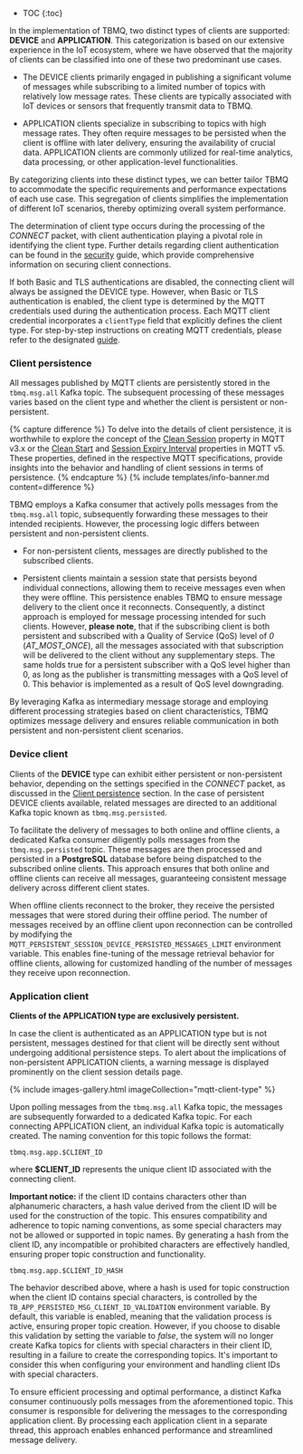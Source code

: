 
* TOC
{:toc}

In the implementation of TBMQ, two distinct types of clients are supported: **DEVICE** and **APPLICATION**. 
This categorization is based on our extensive experience in the IoT ecosystem, 
where we have observed that the majority of clients can be classified into one of these two predominant use cases.

* The DEVICE clients primarily engaged in publishing a significant volume of messages while subscribing to a limited number of topics with relatively low message rates. 
These clients are typically associated with IoT devices or sensors that frequently transmit data to TBMQ.

* APPLICATION clients specialize in subscribing to topics with high message rates. 
They often require messages to be persisted when the client is offline with later delivery, ensuring the availability of crucial data. 
APPLICATION clients are commonly utilized for real-time analytics, data processing, or other application-level functionalities.

By categorizing clients into these distinct types, we can better tailor TBMQ to accommodate the specific 
requirements and performance expectations of each use case. 
This segregation of clients simplifies the implementation of different IoT scenarios, thereby optimizing overall system performance.

The determination of client type occurs during the processing of the _CONNECT_ packet, with client authentication playing 
a pivotal role in identifying the client type. Further details regarding client authentication can be found in the [security](/docs/mqtt-broker/security/) guide, 
which provide comprehensive information on securing client connections.

If both Basic and TLS authentications are disabled, the connecting client will always be assigned the DEVICE type. 
However, when Basic or TLS authentication is enabled, the client type is determined by the MQTT credentials used during the authentication process. 
Each MQTT client credential incorporates a `clientType` field that explicitly defines the client type. 
For step-by-step instructions on creating MQTT credentials, please refer to the designated [guide](/docs/mqtt-broker/user-guide/ui/mqtt-client-credentials/).

### Client persistence

All messages published by MQTT clients are persistently stored in the `tbmq.msg.all` Kafka topic. 
The subsequent processing of these messages varies based on the client type and whether the client is persistent or non-persistent.

{% capture difference %}
To delve into the details of client persistence, it is worthwhile to explore the concept of the 
[Clean Session](https://docs.oasis-open.org/mqtt/mqtt/v3.1.1/os/mqtt-v3.1.1-os.html#_Toc398718030) property in MQTT v3.x or 
the [Clean Start](https://docs.oasis-open.org/mqtt/mqtt/v5.0/os/mqtt-v5.0-os.html#_Toc3901039) and
[Session Expiry Interval](https://docs.oasis-open.org/mqtt/mqtt/v5.0/os/mqtt-v5.0-os.html#_Toc3901048) properties in MQTT v5. 
These properties, defined in the respective MQTT specifications, provide insights into the behavior and handling of client sessions in terms of persistence.
{% endcapture %}
{% include templates/info-banner.md content=difference %}

TBMQ employs a Kafka consumer that actively polls messages from the `tbmq.msg.all` topic, subsequently forwarding these messages to their intended recipients. 
However, the processing logic differs between persistent and non-persistent clients.

* For non-persistent clients, messages are directly published to the subscribed clients.

* Persistent clients maintain a session state that persists beyond individual connections, allowing them to receive messages even when they were offline. 
This persistence enables TBMQ to ensure message delivery to the client once it reconnects. Consequently, a distinct approach is employed for message processing intended for such clients.
However, **please note**, that if the subscribing client is both persistent and subscribed with a Quality of Service (QoS) level of _0_ (_AT_MOST_ONCE_), 
all the messages associated with that subscription will be delivered to the client without any supplementary steps. 
The same holds true for a persistent subscriber with a QoS level higher than 0, as long as the publisher is transmitting messages with a QoS level of 0. 
This behavior is implemented as a result of QoS level downgrading.

By leveraging Kafka as intermediary message storage and employing different processing strategies based on client characteristics, 
TBMQ optimizes message delivery and ensures reliable communication in both persistent and non-persistent client scenarios.

### Device client

Clients of the **DEVICE** type can exhibit either persistent or non-persistent behavior, depending on the settings specified in the _CONNECT_ packet, 
as discussed in the [Client persistence](#client-persistence) section. 
In the case of persistent DEVICE clients available, related messages are directed to an additional Kafka topic known as `tbmq.msg.persisted`.

To facilitate the delivery of messages to both online and offline clients, a dedicated Kafka consumer diligently polls messages from the `tbmq.msg.persisted` topic. 
These messages are then processed and persisted in a **PostgreSQL** database before being dispatched to the subscribed online clients. 
This approach ensures that both online and offline clients can receive all messages, guaranteeing consistent message delivery across different client states.

When offline clients reconnect to the broker, they receive the persisted messages that were stored during their offline period. 
The number of messages received by an offline client upon reconnection can be controlled by modifying the 
`MQTT_PERSISTENT_SESSION_DEVICE_PERSISTED_MESSAGES_LIMIT` environment variable. 
This enables fine-tuning of the message retrieval behavior for offline clients, allowing for customized handling of the number of messages they receive upon reconnection.

### Application client

**Clients of the APPLICATION type are exclusively persistent.** 

In case the client is authenticated as an APPLICATION type but is not persistent, 
messages destined for that client will be directly sent without undergoing additional persistence steps.
To alert about the implications of non-persistent APPLICATION clients, a warning message is displayed prominently on the client session details page.

{% include images-gallery.html imageCollection="mqtt-client-type" %}

Upon polling messages from the `tbmq.msg.all` Kafka topic, the messages are subsequently forwarded to a dedicated Kafka topic. 
For each connecting APPLICATION client, an individual Kafka topic is automatically created. 
The naming convention for this topic follows the format:

```
tbmq.msg.app.$CLIENT_ID
```
where **$CLIENT_ID** represents the unique client ID associated with the connecting client.

**Important notice:** if the client ID contains characters other than alphanumeric characters, 
a hash value derived from the client ID will be used for the construction of the topic. 
This ensures compatibility and adherence to topic naming conventions, as some special characters may not be allowed or supported in topic names. 
By generating a hash from the client ID, any incompatible or prohibited characters are effectively handled, ensuring proper topic construction and functionality.

```
tbmq.msg.app.$CLIENT_ID_HASH
```

The behavior described above, where a hash is used for topic construction when the client ID contains special characters, 
is controlled by the `TB_APP_PERSISTED_MSG_CLIENT_ID_VALIDATION` environment variable. 
By default, this variable is enabled, meaning that the validation process is active, ensuring proper topic creation. 
However, if you choose to disable this validation by setting the variable to _false_, 
the system will no longer create Kafka topics for clients with special characters in their client ID, resulting in a failure to create the corresponding topics. 
It's important to consider this when configuring your environment and handling client IDs with special characters.

To ensure efficient processing and optimal performance, a distinct Kafka consumer continuously polls messages from the aforementioned topic. 
This consumer is responsible for delivering the messages to the corresponding application client. 
By processing each application client in a separate thread, this approach enables enhanced performance and streamlined message delivery.
